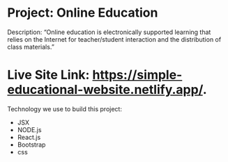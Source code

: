 # Project: Online Education 

Description: “Online education is electronically supported learning that relies on the Internet for teacher/student interaction and the distribution of class materials.”

# Live Site Link: https://simple-educational-website.netlify.app/.

Technology we use to build this project:

- JSX
- NODE.js
- React.js
- Bootstrap
- css
